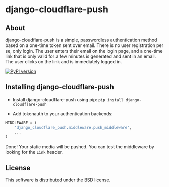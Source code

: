 django-cloudflare-push
======================

About
-----

django-cloudflare-push is a simple, passwordless authentication method based on
a one-time token sent over email. There is no user registration per se, only
login. The user enters their email on the login page, and a one-time link that
is only valid for a few minutes  is generated and sent in an email. The user
clicks on the link and is immediately logged in.

[![PyPI version](https://img.shields.io/pypi/v/django-cloudflare-push.svg)](https://pypi.python.org/pypi/django-cloudflare-push)


Installing django-cloudflare-push
---------------------------------

* Install django-cloudflare-push using pip: `pip install django-cloudflare-push`

* Add tokenauth to your authentication backends:

```python
MIDDLEWARE = (
    'django_cloudflare_push.middleware.push_middleware',
    ...
)
```

Done! Your static media will be pushed. You can test the middleware by looking
for the `Link` header.


License
-------

This software is distributed under the BSD license.
